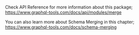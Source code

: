 Check API Reference for more information about this package;
https://www.graphql-tools.com/docs/api/modules/merge

You can also learn more about Schema Merging in this chapter;
https://www.graphql-tools.com/docs/schema-merging
